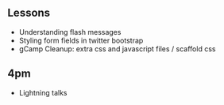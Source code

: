 ## Lessons

* Understanding flash messages
* Styling form fields in twitter bootstrap
* gCamp Cleanup: extra css and javascript files / scaffold css

## 4pm

* Lightning talks
